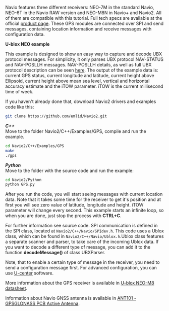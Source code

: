 
Navio features three different receivers: NEO-7M in the standard Navio, NEO-6T in the Navio RAW version and NEO-M8N in Navio+ and Navio2. All of them are compatible with this tutorial. Full tech specs are available at the official [product page](http://www.u-blox.com/en/gps-modules/pvt-modules.html). These GPS modules are connected over SPI and send messages, containing location information and receive messages with configuration data.

**U-blox NEO example**

This example is designed to show an easy way to capture and decode UBX protocol messages. For simplicity, it only parses UBX protocol NAV-STATUS and NAV-POSLLH messages. NAV-POSLLH details, as well as full UBX protocol description can be seen [here](http://www.u-blox.com/images/downloads/Product_Docs/u-blox6_ReceiverDescriptionProtocolSpec_%28GPS.G6-SW-10018%29.pdf). The output of the example data is: current GPS status, current longitude and latitude, current height above Ellipsoid, current height above mean sea level, vertical and horizontal accuracy estimate and the iTOW parameter. iTOW is the current millisecond time of week.

If you haven't already done that, download Navio2 drivers and examples code like this:
```bash
git clone https://github.com/emlid/Navio2.git
```

***C++***  
Move to the folder Navio2/C++/Examples/GPS, compile and run the example.
```bash
cd Navio2/C++/Examples/GPS
make
./gps
```

***Python***  
Move to the folder with the source code and run the example:
```bash
cd Navio2/Python
python GPS.py
```  

After you run the code, you will start seeing messages with current location data. Note that it takes some time for the receiver to get it's position and at first you will see zero value of latitude, longitude and height. iTOW parameter will change every second. This example starts an infinite loop, so when you are done, just stop the process with **CTRL+C**.


For further information see source code. SPI communication is defined in the SPI class, located at `Navio2/C++/Navio/SPIdev.h`. This code uses a Ublox class, which can be found in `Navio2/C++/Navio/Ublox.h`.Ublox class features a separate scanner and parser, to take care of the incoming Ublox data.
If you want to decode a different type of message, you can add it to the function **decodeMessage()** of class UBXParser.

Note, that to enable a certain type of message in the receiver, you need to send a configuration message first. For advanced configuration, you can use
[U-center](gps-ublox-ucenter/) software.

More information about the GPS receiver is available in [U-blox NEO-M8 datasheet](https://www.u-blox.com/sites/default/files/NEO-M8_DataSheet_%28UBX-13003366%29.pdf).

Information about Navio GNSS antenna is available in [ANT101 - GPSGLONASS PCB Active Antenna](http://files.emlid.com/ANT101-PCB-Antenna-Datasheet.pdf).
